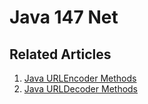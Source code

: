 # Java 147 Net

## Related Articles
1. [Java URLEncoder Methods](https://www.ruoxue.org/java-147-java-urlencoder-methods/)
2. [Java URLDecoder Methods](https://www.ruoxue.org/java-147-java-urldecoder-methods/)
